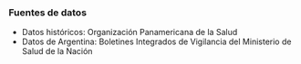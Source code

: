 ### Fuentes de datos

- Datos históricos: Organización Panamericana de la Salud
- Datos de Argentina: Boletines Integrados de Vigilancia del Ministerio de Salud de la Nación
